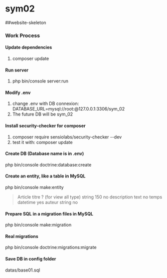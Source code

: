 # sym02
##website-skeleton

### Work Process

#### Update dependencies
1) composer update

#### Run server
1) php bin/console server:run

#### Modify .env
1) change .env with DB connexion: 
DATABASE_URL=mysql://root:@127.0.0.1:3306/sym_02
2) The future DB will be sym_02

#### Install security-checker for composer
1) composer require sensiolabs/security-checker --dev
2) test it with: composer update

#### Create DB (Database name is in .env)
php bin/console doctrine:database:create

#### Create an entity, like a table in MySQL
php bin/console make:entity
> Article
> titre
> ? (for view all type)
> string
> 150
> no
> description
> text
> no
> temps
> datetime
> yes
> auteur
> string
> no
#### Prepare SQL in a migration files in MySQL
php bin/console make:migration

#### Real migrations
php bin/console doctrine:migrations:migrate

#### Save DB in config folder 
datas/base01.sql